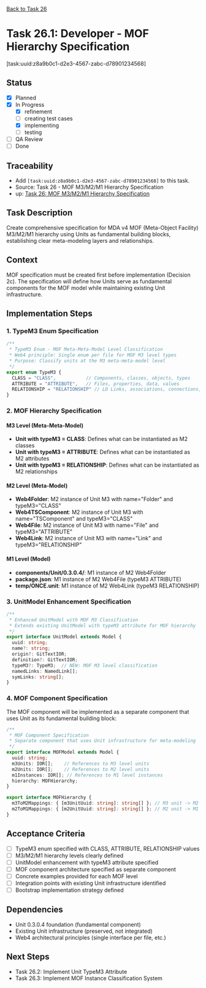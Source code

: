[Back to Task 26](./task-26-mof-m3-m2-m1-hierarchy-specification.md)

# Task 26.1: Developer - MOF Hierarchy Specification
[task:uuid:z8a9b0c1-d2e3-4567-zabc-d78901234568]

## Status
- [x] Planned
- [x] In Progress
  - [x] refinement
  - [ ] creating test cases
  - [x] implementing
  - [ ] testing
- [ ] QA Review
- [ ] Done

## Traceability
- Add `[task:uuid:z8a9b0c1-d2e3-4567-zabc-d78901234568]` to this task.
- Source: Task 26 - MOF M3/M2/M1 Hierarchy Specification
- up: [Task 26: MOF M3/M2/M1 Hierarchy Specification](./task-26-mof-m3-m2-m1-hierarchy-specification.md)

## Task Description
Create comprehensive specification for MDA v4 MOF (Meta-Object Facility) M3/M2/M1 hierarchy using Units as fundamental building blocks, establishing clear meta-modeling layers and relationships.

## Context
MOF specification must be created first before implementation (Decision 2c). The specification will define how Units serve as fundamental components for the MOF model while maintaining existing Unit infrastructure.

## Implementation Steps

### 1. TypeM3 Enum Specification
```typescript
/**
 * TypeM3 Enum - MOF Meta-Meta-Model Level Classification
 * Web4 principle: Single enum per file for MOF M3 level types
 * Purpose: Classify units at the M3 meta-meta-model level
 */
export enum TypeM3 {
  CLASS = "CLASS",           // Components, classes, objects, types
  ATTRIBUTE = "ATTRIBUTE",   // Files, properties, data, values  
  RELATIONSHIP = "RELATIONSHIP" // LD Links, associations, connections, references
}
```

### 2. MOF Hierarchy Specification

#### **M3 Level (Meta-Meta-Model)**
- **Unit with typeM3 = CLASS**: Defines what can be instantiated as M2 classes
- **Unit with typeM3 = ATTRIBUTE**: Defines what can be instantiated as M2 attributes
- **Unit with typeM3 = RELATIONSHIP**: Defines what can be instantiated as M2 relationships

#### **M2 Level (Meta-Model)**  
- **Web4Folder**: M2 instance of Unit M3 with name="Folder" and typeM3="CLASS"
- **Web4TSComponent**: M2 instance of Unit M3 with name="TSComponent" and typeM3="CLASS"
- **Web4File**: M2 instance of Unit M3 with name="File" and typeM3="ATTRIBUTE"
- **Web4Link**: M2 instance of Unit M3 with name="Link" and typeM3="RELATIONSHIP"

#### **M1 Level (Model)**
- **components/Unit/0.3.0.4/**: M1 instance of M2 Web4Folder
- **package.json**: M1 instance of M2 Web4File (typeM3 ATTRIBUTE)
- **temp/ONCE.unit**: M1 instance of M2 Web4Link (typeM3 RELATIONSHIP)

### 3. UnitModel Enhancement Specification

```typescript
/**
 * Enhanced UnitModel with MOF M3 Classification
 * Extends existing UnitModel with typeM3 attribute for MOF hierarchy
 */
export interface UnitModel extends Model {
  uuid: string;
  name?: string;
  origin?: GitTextIOR;
  definition?: GitTextIOR;
  typeM3?: TypeM3;  // NEW: MOF M3 level classification
  namedLinks: NamedLink[];
  symLinks: string[];
}
```

### 4. MOF Component Specification

The MOF component will be implemented as a separate component that uses Unit as its fundamental building block:

```typescript
/**
 * MOF Component Specification
 * Separate component that uses Unit infrastructure for meta-modeling
 */
export interface MOFModel extends Model {
  uuid: string;
  m3Units: IOR[];    // References to M3 level units
  m2Units: IOR[];    // References to M2 level units  
  m1Instances: IOR[]; // References to M1 level instances
  hierarchy: MOFHierarchy;
}

export interface MOFHierarchy {
  m3ToM2Mappings: { [m3UnitUuid: string]: string[] }; // M3 unit -> M2 instances
  m2ToM1Mappings: { [m2UnitUuid: string]: string[] }; // M2 unit -> M1 instances
}
```

## Acceptance Criteria
- [ ] TypeM3 enum specified with CLASS, ATTRIBUTE, RELATIONSHIP values
- [ ] M3/M2/M1 hierarchy levels clearly defined
- [ ] UnitModel enhancement with typeM3 attribute specified
- [ ] MOF component architecture specified as separate component
- [ ] Concrete examples provided for each MOF level
- [ ] Integration points with existing Unit infrastructure identified
- [ ] Bootstrap implementation strategy defined

## Dependencies
- Unit 0.3.0.4 foundation (fundamental component)
- Existing Unit infrastructure (preserved, not integrated)
- Web4 architectural principles (single interface per file, etc.)

## Next Steps
- Task 26.2: Implement Unit TypeM3 Attribute
- Task 26.3: Implement MOF Instance Classification System